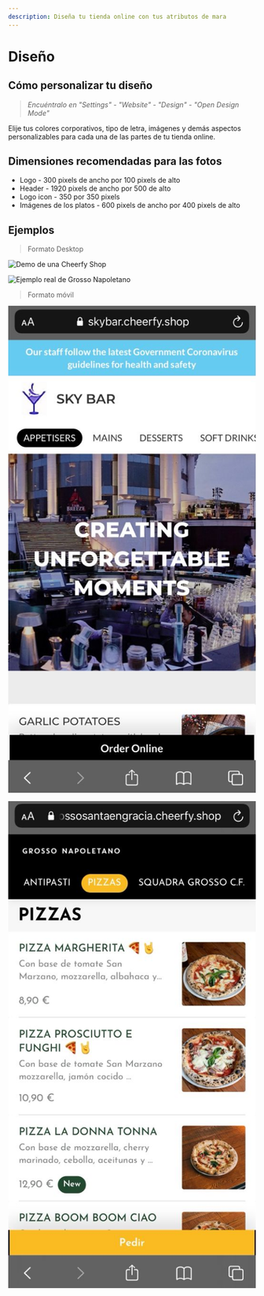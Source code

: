 ```yaml
---
description: Diseña tu tienda online con tus atributos de mara
---
```


# Diseño

## Cómo personalizar tu diseño

> _Encuéntralo en "Settings" - "Website" - "Design" - "Open Design Mode"_

Elije tus colores corporativos, tipo de letra, imágenes y demás aspectos personalizables para cada una de las partes de tu tienda online.

## Dimensiones recomendadas para las fotos

* Logo - 300 pixels de ancho por 100 pixels de alto
* Header - 1920 pixels de ancho por 500 de alto
* Logo icon - 350 por 350 pixels&#x20;
* Imágenes de los platos - 600 pixels de ancho por 400 pixels de alto

## Ejemplos

> Formato Desktop

![Demo de una Cheerfy Shop](<../../.gitbook/assets/image (22).png>)

![Ejemplo real de Grosso Napoletano](<../../.gitbook/assets/image (23).png>)

> Formato móvil

![Demo de una Cheerfy Shop](../../.gitbook/assets/whatsapp-image-2021-04-09-at-16.37.21-1-.jpeg)

![Ejemplo real de Grosso Napoletano](../../.gitbook/assets/whatsapp-image-2021-04-09-at-16.37.21.jpeg)
